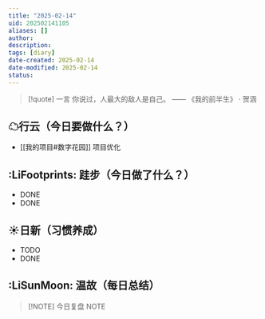 ```yaml
---
title: "2025-02-14"
uid: 202502141105
aliases: []
author: 
description: 
tags: [diary]
date-created: 2025-02-14
date-modified: 2025-02-14
status: 
---
```


> [!quote] 一言
 你说过，人最大的敌人是自己。 —— 《我的前半生》 · 贺涵

## ☁行云（今日要做什么？）

- [[我的项目#数字花园]] 项目优化

## :LiFootprints: 跬步（今日做了什么？）

- DONE
- DONE

## ☀日新（习惯养成）

- TODO
- DONE

## :LiSunMoon: 温故（每日总结）

> [!NOTE] 今日复盘
> NOTE
